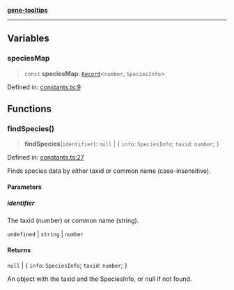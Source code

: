 [**gene-tooltips**](README.md)

***

## Variables

### speciesMap

> `const` **speciesMap**: [`Record`](https://www.typescriptlang.org/docs/handbook/utility-types.html#recordkeys-type)\<`number`, `SpeciesInfo`\>

Defined in: [constants.ts:9](https://github.com/mattjmeier/gene-tooltips/blob/fb2c10adf4ac9d71d1265e16b45e4b9909fd34e5/src/constants.ts#L9)

## Functions

### findSpecies()

> **findSpecies**(`identifier`): `null` \| \{ `info`: `SpeciesInfo`; `taxid`: `number`; \}

Defined in: [constants.ts:27](https://github.com/mattjmeier/gene-tooltips/blob/fb2c10adf4ac9d71d1265e16b45e4b9909fd34e5/src/constants.ts#L27)

Finds species data by either taxid or common name (case-insensitive).

#### Parameters

##### identifier

The taxid (number) or common name (string).

`undefined` | `string` | `number`

#### Returns

`null` \| \{ `info`: `SpeciesInfo`; `taxid`: `number`; \}

An object with the taxid and the SpeciesInfo, or null if not found.
